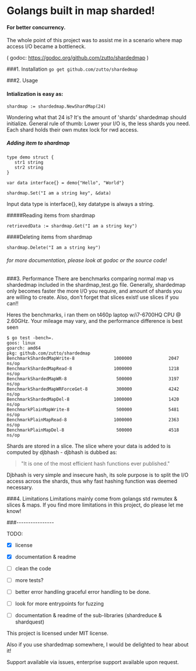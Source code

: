 # Golangs built in map sharded!
#### For better concurrency.

The whole point of this project was to assist me in a scenario where map access I/O became a bottleneck.

( godoc: https://godoc.org/github.com/zutto/shardedmap )

###1. Installation
`go get github.com/zutto/shardedmap`


###2. Usage
#### Intialization is easy as:
`shardmap := shardedmap.NewShardMap(24)`

 Wondering what that 24 is? It's the amount of 'shards' shardedmap should initialize.
General rule of thumb: Lower your I/O is, the less shards you need. Each shard holds their own mutex lock for rwd access.

##### Adding item to shardmap

```
type demo struct {
   str1 string
   str2 string
}

var data interface{} = demo{"Hello", "World"}

shardmap.Set("I am a string key", &data)
```

Input data type is interface{}, key datatype is always a string.

#####Reading items from shardmap
```
retrievedData := shardmap.Get("I am a string key")
```

####Deleting items from shardmap
```
shardmap.Delete("I am a string key")
```

###### for more documentation, please look at godoc or the source code!

###3. Performance
There are benchmarks comparing normal map vs shardedmap included in the shardmap_test.go file.
Generally, shardedmap only becomes faster the more I/O you require, and amount of shards you are willing to create. Also, don't forget that slices exist! use slices if you can!!

Heres the benchmarks, i ran them on t460p laptop w/i7-6700HQ CPU @ 2.60GHz. Your mileage may vary, and the performance difference is best seen
```
$ go test -bench=.
goos: linux
goarch: amd64
pkg: github.com/zutto/shardedmap
BenchmarkShardedMapWrite-8               1000000              2047 ns/op
BenchmarkShardedMapRead-8                1000000              1218 ns/op
BenchmarkShardedMapWR-8                   500000              3197 ns/op
BenchmarkShardedMapWRForceGet-8           300000              4242 ns/op
BenchmarkShardedMapDel-8                 1000000              1420 ns/op
BenchmarkPlainMapWrite-8                  500000              5481 ns/op
BenchmarkPlainMapRead-8                  1000000              2363 ns/op
BenchmarkPlainMapDel-8                    500000              4518 ns/op
```

Shards are stored in a slice. The slice where your data is added to is computed by djbhash - djbhash is dubbed as:
>"It is one of the most efficient hash functions ever published."

Djbhash is very simple and insecure hash, its sole purpose is to split the I/O access across the shards, thus why fast hashing function was deemed necessary. 


###4. Limitations
Limitations mainly come from golangs std rwmutex & slices & maps. If you find more limitations in this project, do please let me know!





###----------------


TODO:
- [x] license
- [x] documentation & readme
- [ ] clean the code
- [ ] more tests?
- [ ] better error handling graceful error handling to be done.
- [ ] look for more entrypoints for fuzzing
- [ ] documentation & readme of the sub-libraries (shardreduce & shardquest)







This project is licensed under MIT license.

Also if you use shardedmap somewhere, I would be delighted to hear about it!

Support available via issues, enterprise support available upon request.